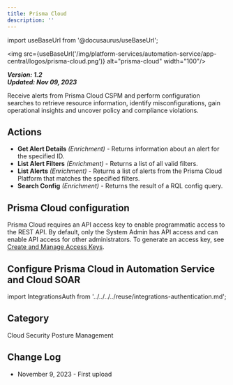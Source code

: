 ```yaml
---
title: Prisma Cloud
description: ''
---
```

import useBaseUrl from '@docusaurus/useBaseUrl';

<img src={useBaseUrl('/img/platform-services/automation-service/app-central/logos/prisma-cloud.png')} alt="prisma-cloud" width="100"/>

***Version: 1.2  
Updated: Nov 09, 2023***

Receive alerts from Prisma Cloud CSPM and perform configuration searches to retrieve resource information, identify misconfigurations, gain operational insights and uncover policy and compliance violations.

## Actions

* **Get Alert Details** *(Enrichment)* - Returns information about an alert for the specified ID.
* **List Alert Filters** *(Enrichment)* - Returns a list of all valid filters.
* **List Alerts** *(Enrichment)* - Returns a list of alerts from the Prisma Cloud Platform that matches the specified filters.
* **Search Config** *(Enrichment)* - Returns the result of a RQL config query.

## Prisma Cloud configuration

Prisma Cloud requires an API access key to enable programmatic access to the REST API. By default, only the System Admin has API access and can enable API access for other administrators. To generate an access key, see [Create and Manage Access Keys](https://docs.prismacloud.io/en/enterprise-edition/content-collections/administration/create-access-keys).

## Configure Prisma Cloud in Automation Service and Cloud SOAR

import IntegrationsAuth from '../../../../reuse/integrations-authentication.md';

<IntegrationsAuth/>

## Category

Cloud Security Posture Management

## Change Log

* November 9, 2023 - First upload
